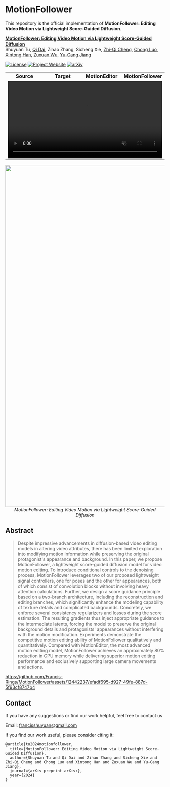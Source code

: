 # MotionFollower

This repository is the official implementation of **MotionFollower: Editing Video Motion via Lightweight Score-Guided Diffusion**.

**[MotionFollower: Editing Video Motion via Lightweight Score-Guided Diffusion](https://arxiv.org/abs/)**
<br/>
Shuyuan Tu, [Qi Dai](https://scholar.google.com/citations?user=NSJY12IAAAAJ), Zihao Zhang, Sicheng Xie, [Zhi-Qi Cheng](https://scholar.google.com/citations?user=uB2He2UAAAAJ), [Chong Luo](https://www.microsoft.com/en-us/research/people/cluo/), [Xintong Han](https://xthan.github.io/), [Zuxuan Wu](https://zxwu.azurewebsites.net/), [Yu-Gang Jiang](https://scholar.google.com/citations?user=f3_FP8AAAAAJ&hl=zh-CN)
<br/>

[![License](https://img.shields.io/badge/License-Apache%202.0-blue.svg)](https://opensource.org/licenses/Apache-2.0) [![Project Website](https://img.shields.io/badge/Project-Website-orange)](https://francis-rings.github.io/MotionFollower/) [![arXiv](https://img.shields.io/badge/arXiv-2311.18830-b31b1b.svg)](https://arxiv.org/abs/)

<table class="center" style="width: 100%;">
  <tr>
    <td width="25%" style="text-align:center;"><b>Source</b></td>
    <td width="25%" style="text-align:center;"><b>Target</b></td>
    <td width="25%" style="text-align:center;"><b>MotionEditor</b></td>
    <td width="25%" style="text-align:center;"><b>MotionFollower</b></td>
  </tr>
  <tr>
    <td colspan="4" style="text-align:center;">
      <video muted="" autoplay="autoplay" loop="loop" src="./assets/15.mp4" style="width: 100%; height: auto;"></video>
    </td>
  </tr>
</table>



<p align="center">
<img src="./assets/overview.jpg" width="1080px"/>  
<br>
<em>MotionFollower: Editing Video Motion via Lightweight Score-Guided Diffusion</em>
</p>


## Abstract
> Despite impressive advancements in diffusion-based video editing models in altering video attributes, there has been limited exploration into modifying motion information while preserving the original protagonist's appearance and background. In this paper, we propose MotionFollower, a lightweight score-guided diffusion model for video motion editing. To introduce conditional controls to the denoising process, MotionFollower leverages two of our proposed lightweight signal controllers, one for poses and the other for appearances, both of which consist of convolution blocks without involving heavy attention calculations. Further, we design a score guidance principle based on a two-branch architecture, including the reconstruction and editing branches, which significantly enhance the modeling capability of texture details and complicated backgrounds. 
Concretely, we enforce several consistency regularizers and losses during the score estimation.
The resulting gradients thus inject appropriate guidance to the intermediate latents, forcing the model to preserve the original background details and protagonists' appearances without interfering with the motion modification.
Experiments demonstrate the competitive motion editing ability of MotionFollower qualitatively and quantitatively. Compared with MotionEditor, the most advanced motion editing model, MotionFollower achieves an approximately 80% reduction in GPU memory while delivering superior motion editing performance and exclusively supporting large camera movements and actions.



https://github.com/Francis-Rings/MotionFollower/assets/12442237/efadf695-d927-49fe-887d-5f93cf8747b4


## Contact
If you have any suggestions or find our work helpful, feel free to contact us

Email: francisshuyuan@gmail.com

If you find our work useful, please consider citing it:

```
@article{tu2024motionfollower,
  title={MotionFollower: Editing Video Motion via Lightweight Score-Guided Diffusion},
  author={Shuyuan Tu and Qi Dai and Zihao Zhang and Sicheng Xie and Zhi-Qi Cheng and Chong Luo and Xintong Han and Zuxuan Wu and Yu-Gang Jiang},
  journal={arXiv preprint arXiv:},
  year={2024}
}
```
